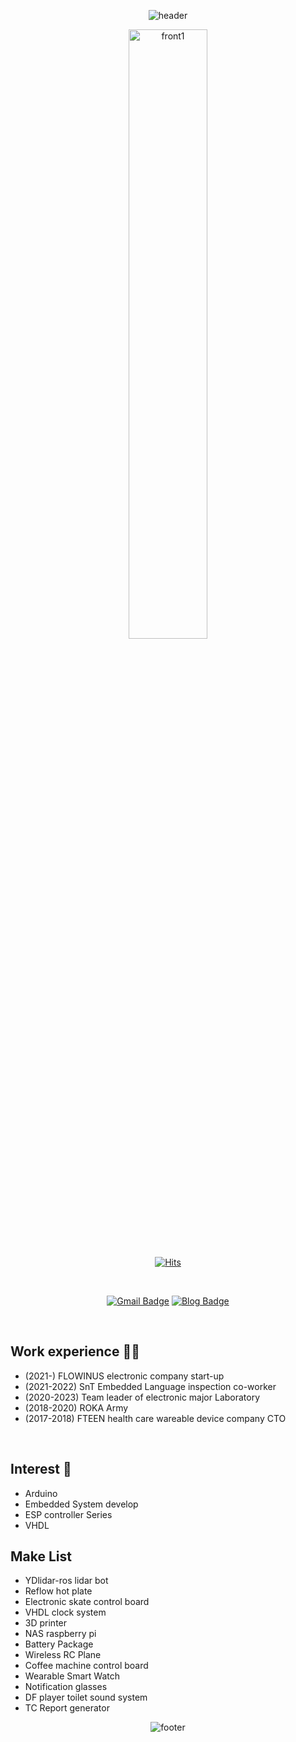 <div align = "center">
  
![header](https://capsule-render.vercel.app/api?type=waving&&color=gradient&height=100&section=header&fontSize=100)

 <img src = "https://blogfiles.pstatic.net/MjAxODEyMTBfOTQg/MDAxNTQ0Mzc0MDk4NDUw.Yizwfbh69K96oviRzUQIhXXLxDNUKSDvthrAA8QliPMg.m85dJb4dPD_6-kXEWi8hr-mWyfkYn4xdWrytvvqTPq0g.JPEG.cube_h2/KakaoTalk_20181210_001248689.jpg"
        height="auto"
        width="50%"
        alt="front1" 
        border="0"
    />
  
[![Hits](https://hits.seeyoufarm.com/api/count/incr/badge.svg?url=https%3A%2F%2Fgithub.com%2Fhyu-nani&count_bg=%23FFE29C&title_bg=%23FFC849&icon=&icon_color=%23D4D4D4&title=hits&edge_flat=true)](https://hits.seeyoufarm.com)

  
<br/>
 
[![Gmail Badge](https://img.shields.io/badge/Gmail-d14836?style=flat-square&logo=Gmail&logoColor=white&link=mailto:baehyunhan3@gmail.com)](mailto:baehyunhan3@gmail.com)
[![Blog Badge](http://img.shields.io/badge/-Blog-brightgreen?style=flat-square&logo=FF5722&link=https://blog.naver.com/cube_h2)](https://blog.naver.com/cube_h2)

</div>
<br>
  
<div align = "left">
  
## Work experience 🤹‍♀️

- (2021-) FLOWINUS electronic company start-up
- (2021-2022) SnT Embedded Language inspection co-worker
- (2020-2023) Team leader of electronic major Laboratory
- (2018-2020) ROKA Army
- (2017-2018) FTEEN health care wareable device company CTO
  
<br/>
  
## Interest 👀
- Arduino
- Embedded System develop
- ESP controller Series
- VHDL

## Make List
- YDlidar-ros lidar bot
- Reflow hot plate
- Electronic skate control board
- VHDL clock system
- 3D printer
- NAS raspberry pi
- Battery Package
- Wireless RC Plane
- Coffee machine control board
- Wearable Smart Watch
- Notification glasses
- DF player toilet sound system
- TC Report generator
  
<div align = "center">
    
![footer](https://capsule-render.vercel.app/api?type=waving&&color=gradient&height=100&section=footer&fontSize=90)
